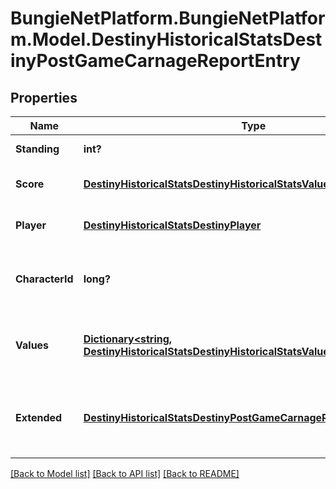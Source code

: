 # BungieNetPlatform.BungieNetPlatform.Model.DestinyHistoricalStatsDestinyPostGameCarnageReportEntry
## Properties

Name | Type | Description | Notes
------------ | ------------- | ------------- | -------------
**Standing** | **int?** | Standing of the player | [optional] 
**Score** | [**DestinyHistoricalStatsDestinyHistoricalStatsValue**](DestinyHistoricalStatsDestinyHistoricalStatsValue.md) | Score of the player if available | [optional] 
**Player** | [**DestinyHistoricalStatsDestinyPlayer**](DestinyHistoricalStatsDestinyPlayer.md) | Identity details of the player | [optional] 
**CharacterId** | **long?** | ID of the player&#39;s character used in the activity. | [optional] 
**Values** | [**Dictionary&lt;string, DestinyHistoricalStatsDestinyHistoricalStatsValue&gt;**](DestinyHistoricalStatsDestinyHistoricalStatsValue.md) | Collection of stats for the player in this activity. | [optional] 
**Extended** | [**DestinyHistoricalStatsDestinyPostGameCarnageReportExtendedData**](DestinyHistoricalStatsDestinyPostGameCarnageReportExtendedData.md) | Extended data extracted from the activity blob. | [optional] 

[[Back to Model list]](../README.md#documentation-for-models) [[Back to API list]](../README.md#documentation-for-api-endpoints) [[Back to README]](../README.md)

